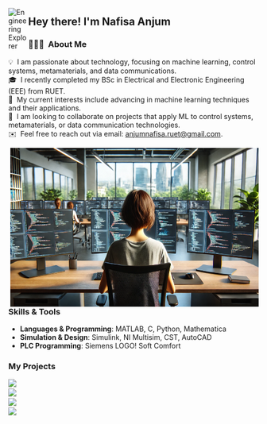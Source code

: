 <img alt="Engineering Explorer" src="./assets/Hand%20Wave.gif" width='40' align="left"/><h2>Hey there! I'm Nafisa Anjum</h2>

### 👩🏻‍💻 &nbsp;About Me

💡 &nbsp;I am passionate about technology, focusing on machine learning, control systems, metamaterials, and data communications.\
🎓 &nbsp;I recently completed my BSc in Electrical and Electronic Engineering (EEE) from RUET.\
👀 &nbsp;My current interests include advancing in machine learning techniques and their applications.\
🤝 &nbsp;I am looking to collaborate on projects that apply ML to control systems, metamaterials, or data communication technologies.\
✉️ &nbsp;Feel free to reach out via email: anjumnafisa.ruet@gmail.com.

<img align="right" alt="PNG Illustration" src="https://github.com/Nafisa-21/Nafisa-21/blob/main/n.png?raw=true" width="500" height="320" />

### Skills & Tools

- **Languages & Programming**: MATLAB, C, Python, Mathematica  
- **Simulation & Design**: Simulink, NI Multisim, CST, AutoCAD  
- **PLC Programming**: Siemens LOGO! Soft Comfort  

### My Projects

[![](https://img.shields.io/badge/-🔬%20ML%20Applications%20in%20Control-000)](https://github.com/nafisa-anjum/ML-Control-Project)\
[![](https://img.shields.io/badge/-🌐%20Data%20Communications%20Analysis-000)](https://github.com/nafisa-anjum/Data-Comm-Analysis)\
[![](https://img.shields.io/badge/-📡%20Metamaterial%20Simulations-000)](https://github.com/nafisa-anjum/Metamaterial-Simulation)\
[![](https://img.shields.io/badge/-⚡%20PLC%20Control%20Systems-000)](https://github.com/nafisa-anjum/PLC-Control-Systems)
